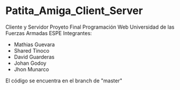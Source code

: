 # Patita_Amiga_Client_Server
Cliente y Servidor
Proyeto Final Programación Web
Universidad de las Fuerzas Armadas ESPE
Integrantes: 
  - Mathias Guevara
  - Shared Tinoco
  - David Guarderas
  - Johan Godoy
  - Jhon Munarco


El código se encuentra en el branch de "master"
